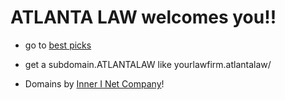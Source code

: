 # ATLANTA LAW welcomes you!!

- go to [best picks](https://bestlawfirms.usnews.com/georgia/atlanta)

- get a subdomain.ATLANTALAW like yourlawfirm.atlantalaw/

- Domains by [Inner I Net Company](http://shapereality.innerinetcompany.hns.to/)!
